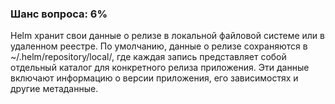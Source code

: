 ### Шанс вопроса: 6%

Helm хранит свои данные о релизе в локальной файловой системе или в удаленном реестре. По умолчанию, данные о релизе сохраняются в ~/.helm/repository/local/, где каждая запись представляет собой отдельный каталог для конкретного релиза приложения. Эти данные включают информацию о версии приложения, его зависимостях и другие метаданные.